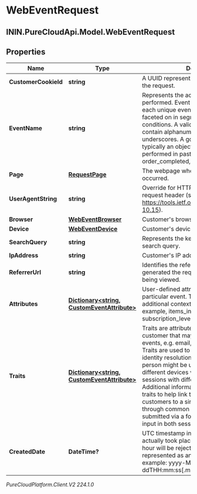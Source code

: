 # WebEventRequest

## ININ.PureCloudApi.Model.WebEventRequest

## Properties

|Name | Type | Description | Notes|
|------------ | ------------- | ------------- | -------------|
| **CustomerCookieId** | **string** | A UUID representing the customer making the request. | |
| **EventName** | **string** | Represents the action the customer performed. Event types are created for each unique event name and can be faceted on in segment and outcome conditions. A valid event name must only contain alphanumeric characters and underscores. A good event name is typically an object followed by the action performed in past tense, e.g. page_viewed, order_completed, user_registered. | |
| **Page** | [**RequestPage**](RequestPage) | The webpage where the user interaction occurred. | |
| **UserAgentString** | **string** | Override for HTTP User-Agent string from request header (see https://tools.ietf.org/html/rfc1945#section-10.15). | [optional] |
| **Browser** | [**WebEventBrowser**](WebEventBrowser) | Customer&#39;s browser. | [optional] |
| **Device** | [**WebEventDevice**](WebEventDevice) | Customer&#39;s device. | [optional] |
| **SearchQuery** | **string** | Represents the keywords in a customer search query. | [optional] |
| **IpAddress** | **string** | Customer&#39;s IP address. | [optional] |
| **ReferrerUrl** | **string** | Identifies the referrer URL that originally generated the request for the current page being viewed. | [optional] |
| **Attributes** | [**Dictionary&lt;string, CustomEventAttribute&gt;**](CustomEventAttribute) | User-defined attributes associated with a particular event. These attributes provide additional context about the event. For example, items_in_cart or subscription_level. | [optional] |
| **Traits** | [**Dictionary&lt;string, CustomEventAttribute&gt;**](CustomEventAttribute) | Traits are attributes intrinsic to the customer that may be sent in selected events, e.g. email, lastName, cellPhone. Traits are used to collect information for identity resolution. For example, the same person might be using an application on different devices which might create two sessions with different customerIds. Additional information can be provided as traits to help link those two sessions and customers to a single external contact through common identifiers that were submitted via a form fill, message, or other input in both sessions. | [optional] |
| **CreatedDate** | **DateTime?** | UTC timestamp indicating when the event actually took place, events older than an hour will be rejected. Date time is represented as an ISO-8601 string. For example: yyyy-MM-ddTHH:mm:ss[.mmm]Z | |



_PureCloudPlatform.Client.V2 224.1.0_
